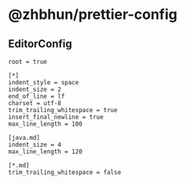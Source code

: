 # @zhbhun/prettier-config

## EditorConfig

```
root = true

[*]
indent_style = space
indent_size = 2
end_of_line = lf
charset = utf-8
trim_trailing_whitespace = true
insert_final_newline = true
max_line_length = 100

[java.md]
indent_size = 4
max_line_length = 120

[*.md]
trim_trailing_whitespace = false
```
